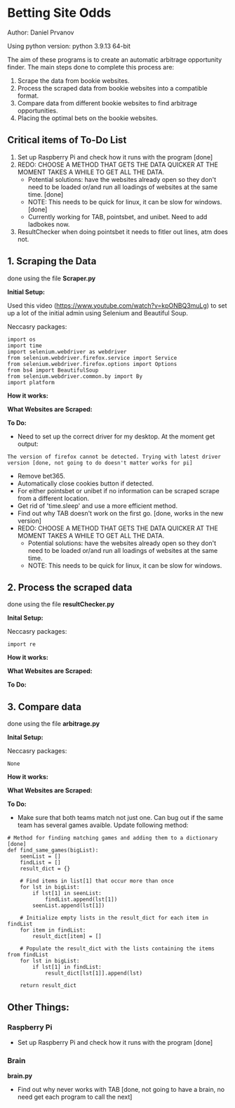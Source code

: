 # Betting Site Odds
Author: Daniel Prvanov

Using python version: python 3.9.13 64-bit

The aim of these programs is to create an automatic arbitrage opportunity finder. The main steps done to complete this process are:
1. Scrape the data from bookie websites.
2. Process the scraped data from bookie websites into a compatible format.
3. Compare data from different bookie websites to find arbitrage opportunities.
4. Placing the optimal bets on the bookie websites.

## Critical items of To-Do List

1. Set up Raspberry Pi and check how it runs with the program [done]
2. REDO: CHOOSE A METHOD THAT GETS THE DATA QUICKER AT THE MOMENT TAKES A WHILE TO GET ALL THE DATA.
    * Potential solutions: have the websites already open so they don't need to be loaded or/and run all loadings of websites at the same time. [done]
    * NOTE: This needs to be quick for linux, it can be slow for windows. [done]
    * Currently working for TAB, pointsbet, and unibet. Need to add ladbokes now.
3. ResultChecker when doing pointsbet it needs to fitler out lines, atm does not.

## 1. Scraping the Data

done using the file **Scraper.py**

**Initial Setup:**

Used this video (https://www.youtube.com/watch?v=kpONBQ3muLg) to set up a lot of the initial admin using Selenium and Beautiful Soup.

Neccasry packages:
```
import os
import time
import selenium.webdriver as webdriver
from selenium.webdriver.firefox.service import Service
from selenium.webdriver.firefox.options import Options
from bs4 import BeautifulSoup
from selenium.webdriver.common.by import By
import platform
```

**How it works:**

**What Websites are Scraped:**

**To Do:**

* Need to set up the correct driver for my desktop. At the moment get output:
```
The version of firefox cannot be detected. Trying with latest driver version [done, not going to do doesn't matter works for pi]
```
* Remove bet365.
* Automatically close cookies button if detected.
* For either pointsbet or unibet if no information can be scraped scrape from a different location.
* Get rid of 'time.sleep' and use a more efficient method.
* Find out why TAB doesn't work on the first go. [done, works in the new version]
* REDO: CHOOSE A METHOD THAT GETS THE DATA QUICKER AT THE MOMENT TAKES A WHILE TO GET ALL THE DATA.
    * Potential solutions: have the websites already open so they don't need to be loaded or/and run all loadings of websites at the same time.
    * NOTE: This needs to be quick for linux, it can be slow for windows.

## 2. Process the scraped data

done using the file **resultChecker.py**

**Inital Setup:**

Neccasry packages:
```
import re
```

**How it works:**

**What Websites are Scraped:**

**To Do:**

## 3. Compare data

done using the file **arbitrage.py**

**Inital Setup:**

Neccasry packages:
```
None
```

**How it works:**

**What Websites are Scraped:**

**To Do:**
* Make sure that both teams match not just one. Can bug out if the same team has several games avaible. Update following method:
```
# Method for finding matching games and adding them to a dictionary [done]
def find_same_games(bigList):
    seenList = []
    findList = []
    result_dict = {}

    # Find items in list[1] that occur more than once
    for lst in bigList:
        if lst[1] in seenList:
            findList.append(lst[1])
        seenList.append(lst[1])

    # Initialize empty lists in the result_dict for each item in findList
    for item in findList:
        result_dict[item] = []

    # Populate the result_dict with the lists containing the items from findList
    for lst in bigList:
        if lst[1] in findList:
            result_dict[lst[1]].append(lst)

    return result_dict
```

## Other Things:

### Raspberry Pi

* Set up Raspberry Pi and check how it runs with the program [done]

### Brain

**brain.py**

* Find out why never works with TAB [done, not going to have a brain, no need get each program to call the next]
